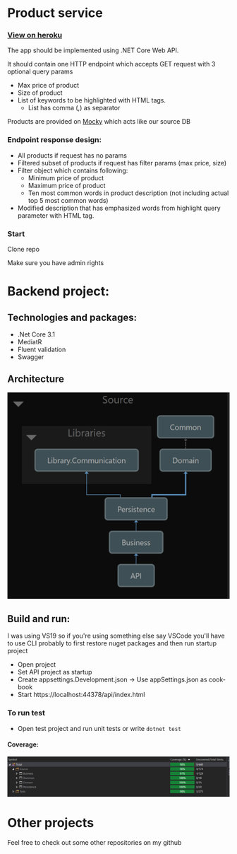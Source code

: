 # Product service
### [View on heroku](https://undabot-product-service.herokuapp.com/api/index.html) 
<p>The app should be implemented using .NET Core Web API.</p>

<p>It should contain one HTTP endpoint which accepts GET request with 3 optional query params</p>

* Max price of product
* Size of product
* List of keywords to be highlighted with <em></em> HTML tags.
	* List has comma (,) as separator

Products are provided on [Mocky](http://www.mocky.io/v2/5e307edf3200005d00858b49) which acts like our source DB

### Endpoint response design:
* All products if request has no params
* Filtered subset of products if request has filter params (max price, size)
* Filter object which contains following:
  * Minimum price of product
  * Maximum price of product
  * Ten most common words in product description (not including actual top 5 most common words)
* Modified description that has emphasized words from highlight query parameter with HTML tag.

### Start
<p>Clone repo</p>
<p>Make sure you have admin rights</p>

# Backend project:
## Technologies and packages: 
* .Net Core 3.1
* MediatR
* Fluent validation
* Swagger 

## Architecture
![](Assets/Architecture.PNG)

## Build and run:
I was using VS19 so if you're using something else say VSCode you'll have to use CLI probably to first restore nuget packages and then run startup project
* Open project
* Set API project as startup
* Create appsettings.Development.json -> Use appSettings.json as cook-book
* Start https://localhost:44378/api/index.html

### To run test
* Open test project and run unit tests or write `dotnet test`

#### Coverage:
![](Assets/Coverage.PNG)
<br/>

# Other projects
Feel free to check out some other repositories on my github
